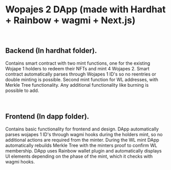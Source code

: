 <h1> Wopajes 2 DApp (made with Hardhat + Rainbow + wagmi + Next.js) </h1>


<br> 

<h2> Backend (In hardhat folder). </h2>

Contains smart contract with two mint functions, one for the existing Wojape 1 holders to redeem their NFTs and mint 4 Wojapes 2. Smart contract automatically parses through Wojapes 1 ID's so no reentries or double minting is possible. Second mint function for WL addresses, with Merkle Tree functionality. Any additional functionality like burning is possible to add.

<br> 

<h2> Frontend (In dapp folder). </h2>

Contains basic functionality for frontend and design. DApp automatically parses wojapes 1 ID's through wagmi hooks during the holders mint, so no additional actions are required from the minter. During the WL mint DApp automatically rebuilds Merkle Tree with the minters proof to confirm WL membership. DApp uses Rainbow wallet plugin and automatically displays UI elements depending on the phase of the mint, which it checks with wagmi hooks.
